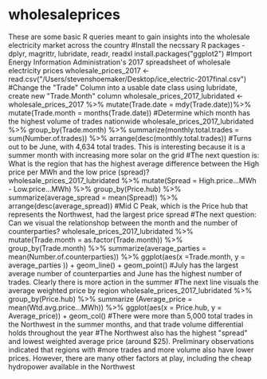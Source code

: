 # wholesaleprices
These are some basic R queries meant to gain insights into the wholesale electricity market across the country
#Install the necssary R packages - dplyr, magrittr, lubridate, readr, readxl
install.packages("ggplot2")
#Import Energy Information Administration's 2017 spreadsheet of wholesale electricity prices
wholesale_prices_2017 <- read.csv("/Users/stevenshoemaker/Desktop/ice_electric-2017final.csv")
#Change the "Trade" Column into a usable date class using lubridate, create new "Trade.Month" column
wholesale_prices_2017_lubridated <- wholesale_prices_2017 %>% mutate(Trade.date = mdy(Trade.date))%>% mutate(Trade.month = months(Trade.date))
#Determine which month has the highest volume of trades nationwide
wholesale_prices_2017_lubridated %>% group_by(Trade.month) %>% summarize(monthly.total.trades = sum(Number.of.trades)) %>% arrange(desc(monthly.total.trades)) 
#Turns out to be June, with 4,634 total trades. This is interesting because it is a summer month with increasing more solar on the grid
#The next question is: What is the region that has the highest average difference between the High price per MWh and the low price (spread)?
wholesale_prices_2017_lubridated %>% mutate(Spread = High.price...MWh - Low.price...MWh) %>% group_by(Price.hub) %>% summarize(average_spread = mean(Spread)) %>% arrange(desc(average_spread)) 
#Mid C Peak, which is the Price hub that represents the Northwest, had the largest price spread
#The next question: Can we visual the relationshop between the month and the number of counterparties?
wholesale_prices_2017_lubridated %>% mutate(Trade.month = as.factor(Trade.month)) %>% group_by(Trade.month) %>% summarize(average_parties = mean(Number.of.counterparties)) %>% ggplot(aes(x =Trade.month, y = average_parties )) + geom_line() + geom_point()
#July has the largest average number of counterparties and June has the highest number of trades. Clearly there is more action in the summer
#The next line visuals the average weighted price by region
wholesale_prices_2017_lubridated %>% group_by(Price.hub) %>% summarize (Average_price = mean(Wtd.avg.price...MWh)) %>% ggplot(aes(x = Price.hub, y = Average_price)) + geom_col()
#There were more than 5,000 total trades in the Northwest in the summer months, and that trade volume differential holds throughout the year
#The Northwest also has the highest "spread" and lowest weighted average price (around $25). Preliminary observations indicated that regions with
#more trades and more volume also have lower prices. However, there are many other factors at play, including the cheap hydropower available in the Northwest

